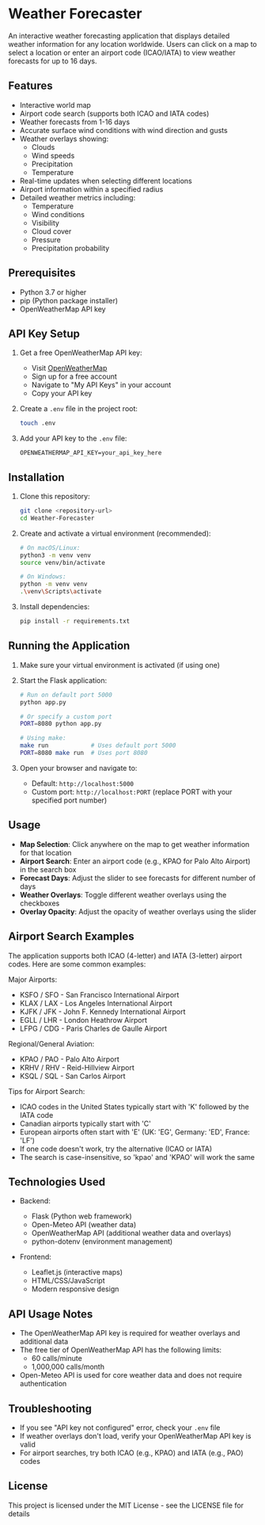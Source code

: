 # Weather Forecaster

An interactive weather forecasting application that displays detailed weather information for any location worldwide. Users can click on a map to select a location or enter an airport code (ICAO/IATA) to view weather forecasts for up to 16 days.

## Features
- Interactive world map
- Airport code search (supports both ICAO and IATA codes)
- Weather forecasts from 1-16 days
- Accurate surface wind conditions with wind direction and gusts
- Weather overlays showing:
  - Clouds
  - Wind speeds
  - Precipitation
  - Temperature
- Real-time updates when selecting different locations
- Airport information within a specified radius
- Detailed weather metrics including:
  - Temperature
  - Wind conditions
  - Visibility
  - Cloud cover
  - Pressure
  - Precipitation probability

## Prerequisites
- Python 3.7 or higher
- pip (Python package installer)
- OpenWeatherMap API key

## API Key Setup
1. Get a free OpenWeatherMap API key:
   - Visit [OpenWeatherMap](https://openweathermap.org/api)
   - Sign up for a free account
   - Navigate to "My API Keys" in your account
   - Copy your API key

2. Create a `.env` file in the project root:
   ```bash
   touch .env
   ```

3. Add your API key to the `.env` file:
   ```
   OPENWEATHERMAP_API_KEY=your_api_key_here
   ```

## Installation
1. Clone this repository:
   ```bash
   git clone <repository-url>
   cd Weather-Forecaster
   ```

2. Create and activate a virtual environment (recommended):
   ```bash
   # On macOS/Linux:
   python3 -m venv venv
   source venv/bin/activate

   # On Windows:
   python -m venv venv
   .\venv\Scripts\activate
   ```

3. Install dependencies:
   ```bash
   pip install -r requirements.txt
   ```

## Running the Application
1. Make sure your virtual environment is activated (if using one)

2. Start the Flask application:
   ```bash
   # Run on default port 5000
   python app.py

   # Or specify a custom port
   PORT=8080 python app.py

   # Using make:
   make run            # Uses default port 5000
   PORT=8080 make run  # Uses port 8080
   ```

3. Open your browser and navigate to:
   - Default: `http://localhost:5000`
   - Custom port: `http://localhost:PORT` (replace PORT with your specified port number)

## Usage
- **Map Selection**: Click anywhere on the map to get weather information for that location
- **Airport Search**: Enter an airport code (e.g., KPAO for Palo Alto Airport) in the search box
- **Forecast Days**: Adjust the slider to see forecasts for different number of days
- **Weather Overlays**: Toggle different weather overlays using the checkboxes
- **Overlay Opacity**: Adjust the opacity of weather overlays using the slider

## Airport Search Examples
The application supports both ICAO (4-letter) and IATA (3-letter) airport codes. Here are some common examples:

Major Airports:
- KSFO / SFO - San Francisco International Airport
- KLAX / LAX - Los Angeles International Airport
- KJFK / JFK - John F. Kennedy International Airport
- EGLL / LHR - London Heathrow Airport
- LFPG / CDG - Paris Charles de Gaulle Airport

Regional/General Aviation:
- KPAO / PAO - Palo Alto Airport
- KRHV / RHV - Reid-Hillview Airport
- KSQL / SQL - San Carlos Airport

Tips for Airport Search:
- ICAO codes in the United States typically start with 'K' followed by the IATA code
- Canadian airports typically start with 'C'
- European airports often start with 'E' (UK: 'EG', Germany: 'ED', France: 'LF')
- If one code doesn't work, try the alternative (ICAO or IATA)
- The search is case-insensitive, so 'kpao' and 'KPAO' will work the same

## Technologies Used
- Backend:
  - Flask (Python web framework)
  - Open-Meteo API (weather data)
  - OpenWeatherMap API (additional weather data and overlays)
  - python-dotenv (environment management)
  
- Frontend:
  - Leaflet.js (interactive maps)
  - HTML/CSS/JavaScript
  - Modern responsive design

## API Usage Notes
- The OpenWeatherMap API key is required for weather overlays and additional data
- The free tier of OpenWeatherMap API has the following limits:
  - 60 calls/minute
  - 1,000,000 calls/month
- Open-Meteo API is used for core weather data and does not require authentication

## Troubleshooting
- If you see "API key not configured" error, check your `.env` file
- If weather overlays don't load, verify your OpenWeatherMap API key is valid
- For airport searches, try both ICAO (e.g., KPAO) and IATA (e.g., PAO) codes

## License
This project is licensed under the MIT License - see the LICENSE file for details 